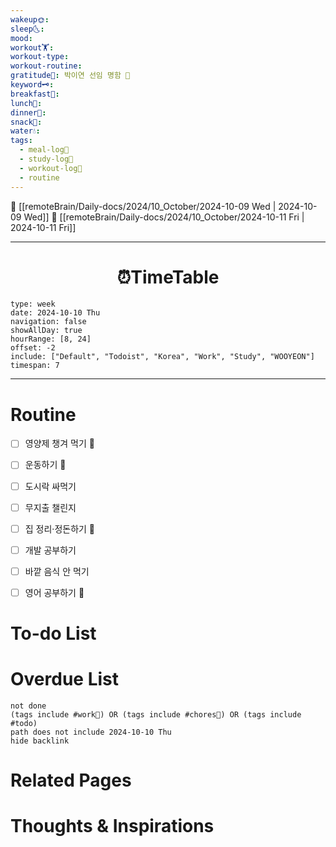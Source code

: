 ```yaml
---
wakeup🌞: 
sleep🌜: 
mood: 
workout🏋️: 
workout-type: 
workout-routine: 
gratitude🙏: 박이연 선임 명함 📇
keyword🗝️: 
breakfast🍳: 
lunch🍚: 
dinner🥗: 
snack🍬: 
water💧: 
tags:
  - meal-log📝
  - study-log📓
  - workout-log💪
  - routine
---
```


🔺 [[remoteBrain/Daily-docs/2024/10_October/2024-10-09 Wed | 2024-10-09 Wed]]
🔻 [[remoteBrain/Daily-docs/2024/10_October/2024-10-11 Fri | 2024-10-11 Fri]]
___
<h1> <center>⏰TimeTable </center> </h1>

```gEvent
type: week
date: 2024-10-10 Thu
navigation: false
showAllDay: true
hourRange: [8, 24]
offset: -2
include: ["Default", "Todoist", "Korea", "Work", "Study", "WOOYEON"]
timespan: 7
```

--- 


# Routine 

- [ ] 영양제 챙겨 먹기 🔼 
- [ ] 운동하기 🔼 
- [ ] 도시락 싸먹기 
- [ ] 무지출 챌린지 
- [ ] 집 정리·정돈하기 🔼
- [ ] 개발 공부하기
- [ ] 바깥 음식 안 먹기 
- [ ] 영어 공부하기 🔼 


# To-do List


# Overdue List
```tasks
not done
(tags include #work💼) OR (tags include #chores🧺) OR (tags include #todo)
path does not include 2024-10-10 Thu
hide backlink
```

# Related Pages



# Thoughts & Inspirations

